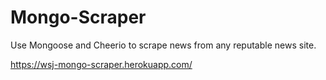 # Mongo-Scraper
Use Mongoose and Cheerio to scrape news from any reputable news site.

https://wsj-mongo-scraper.herokuapp.com/

